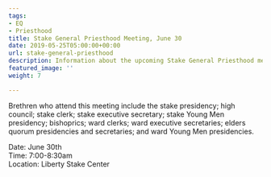 ```yaml
---
tags:
- EQ
- Priesthood
title: Stake General Priesthood Meeting, June 30
date: 2019-05-25T05:00:00+00:00
url: stake-general-priesthood
description: Information about the upcoming Stake General Priesthood meeting
featured_image: ''
weight: 7

---
```

Brethren who attend this meeting include the stake presidency; high council; stake clerk; stake executive secretary; stake Young Men presidency; bishoprics; ward clerks; ward executive secretaries; elders quorum presidencies and secretaries; and ward Young Men presidencies.

Date: June 30th    
Time: 7:00-8:30am  
Location: Liberty Stake Center